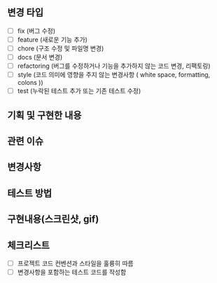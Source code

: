 <!--- 변경 사항에 대한 내용을 요약하는 제목을 작성해주세요. -->

## 변경 타입

<!-- 코드 수정사항에 해당하는 타입에 `x` 표시를 해주세요. -->

- [ ] fix (버그 수정)
- [ ] feature (새로운 기능 추가)
- [ ] chore (구조 수정 및 파일명 변경)
- [ ] docs (문서 변경)
- [ ] refactoring (버그를 수정하거나 기능을 추가하지 않는 코드 변경, 리팩토링)
- [ ] style (코드 의미에 영향을 주지 않는 변경사항 ( white space, formatting, colons ))
- [ ] test (누락된 테스트 추가 또는 기존 테스트 수정)

## 기획 및 구현한 내용

<!-- 구현한 기능에 관련된 기획을 서술해주시면 됩니다. -->

## 관련 이슈

<!-- 연관된이슈를링크해주세요.-->
<!-- 연관된 태스크가 있다면 링크해주세요. 없다면 비워주시면 됩니다. -->

## 변경사항

<!-- 주요 파일 변경점을 서술해주세요. -->
<!-- 없다면 비워주시면 됩니다. -->

## 테스트 방법

<!-- 구현된 내용을 테스트 할 방법을 자세히 서술해주세요. -->
<!-- 테스트 해야될 환경과 테스트한 환경을 서술해주세요. -->

## 구현내용(스크린샷, gif)

<!-- 구현 내용을 리뷰어가 확인할 수 있도록 스크린샷 혹은 gif 등을 활용해 자유롭게 보여주세요. -->

## 체크리스트

<!-- 확인이 된 부분에 모두 [x] 로 변경하여 확인했다는 사실을 알려주세요. -->

- [ ] 프로젝트 코드 컨벤션과 스타일을 훌륭히 따름
- [ ] 변경사항을 포함하는 테스트 코드를 작성함
